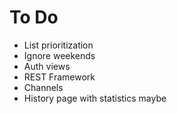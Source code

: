 To Do
=====

- List prioritization
- Ignore weekends
- Auth views
- REST Framework
- Channels
- History page with statistics maybe
